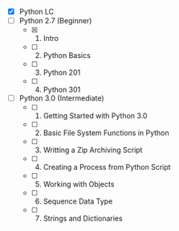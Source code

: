 - [x] Python LC
- [ ] Python 2.7 (Beginner)
	- [x] 01. Intro
	- [ ] 02. Python Basics
	- [ ] 03. Python 201
	- [ ] 04. Python 301
- [ ] Python 3.0 (Intermediate)
	- [ ] 01. Getting Started with Python 3.0
	- [ ] 02. Basic File System Functions in Python
	- [ ] 03. Writting a Zip Archiving Script
	- [ ] 04. Creating a Process from Python Script
	- [ ] 05. Working with Objects
	- [ ] 06. Sequence Data Type
	- [ ] 07. Strings and Dictionaries
